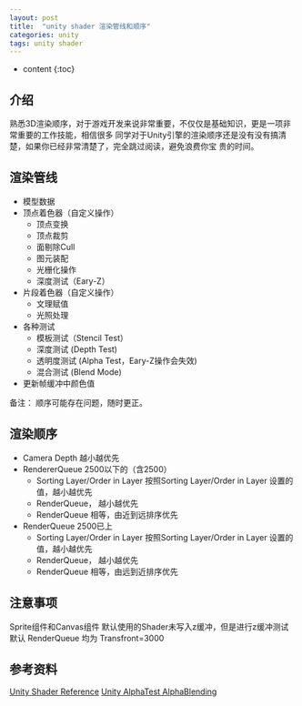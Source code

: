 ```yaml
---
layout: post
title:  "unity shader 渲染管线和顺序"
categories: unity
tags: unity shader
---
```


* content
{:toc}

## 介绍

熟悉3D渲染顺序，对于游戏开发来说非常重要，不仅仅是基础知识，更是一项非常重要的工作技能，相信很多
同学对于Unity引擎的渲染顺序还是没有没有搞清楚，如果你已经非常清楚了，完全跳过阅读，避免浪费你宝
贵的时间。

## 渲染管线

+ 模型数据
+ 顶点着色器（自定义操作）
  - 顶点变换
  - 顶点裁剪
  - 面剔除Cull
  - 图元装配
  - 光栅化操作
  - 深度测试（Eary-Z）
+ 片段着色器（自定义操作）
  - 文理赋值
  - 光照处理
+ 各种测试
  - 模板测试（Stencil Test）
  - 深度测试 (Depth Test)
  - 透明度测试 (Alpha Test，Eary-Z操作会失效)
  - 混合测试 (Blend Mode)
+ 更新帧缓冲中颜色值

备注： 顺序可能存在问题，随时更正。

## 渲染顺序

+ Camera Depth 越小越优先
+ RendererQueue 2500以下的（含2500）
    + Sorting Layer/Order in Layer 按照Sorting Layer/Order in Layer 设置的值，越小越优先
    + RenderQueue， 越小越优先
    + RenderQueue 相等，由近到远排序优先
+ RenderQueue 2500已上
    + Sorting Layer/Order in Layer 按照Sorting Layer/Order in Layer 设置的值，越小越优先
    + RenderQueue， 越小越优先
    + RenderQueue 相等，由远到近排序优先

## 注意事项

Sprite组件和Canvas组件 默认使用的Shader未写入z缓冲，但是进行z缓冲测试 默认 RenderQueue 均为 Transfront=3000

## 参考资料

[Unity Shader Reference](https://docs.unity3d.com/Manual/SL-Reference.html)
[Unity AlphaTest AlphaBlending](https://blog.csdn.net/candycat1992/article/details/41599167)

